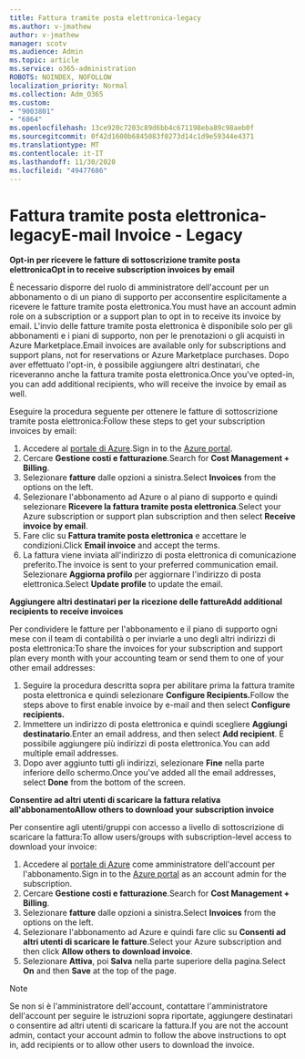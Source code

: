 ```yaml
---
title: Fattura tramite posta elettronica-legacy
ms.author: v-jmathew
author: v-jmathew
manager: scotv
ms.audience: Admin
ms.topic: article
ms.service: o365-administration
ROBOTS: NOINDEX, NOFOLLOW
localization_priority: Normal
ms.collection: Adm_O365
ms.custom:
- "9003801"
- "6864"
ms.openlocfilehash: 13ce920c7203c89d6bb4c671198eba89c98aeb0f
ms.sourcegitcommit: 0f42d1600b6845083f0273d14c1d9e59344e4371
ms.translationtype: MT
ms.contentlocale: it-IT
ms.lasthandoff: 11/30/2020
ms.locfileid: "49477686"
---
```

# <a name="e-mail-invoice---legacy"></a><span data-ttu-id="959cd-102">Fattura tramite posta elettronica-legacy</span><span class="sxs-lookup"><span data-stu-id="959cd-102">E-mail Invoice - Legacy</span></span>

<span data-ttu-id="959cd-103">**Opt-in per ricevere le fatture di sottoscrizione tramite posta elettronica**</span><span class="sxs-lookup"><span data-stu-id="959cd-103">**Opt in to receive subscription invoices by email**</span></span>

<span data-ttu-id="959cd-104">È necessario disporre del ruolo di amministratore dell'account per un abbonamento o di un piano di supporto per acconsentire esplicitamente a ricevere le fatture tramite posta elettronica.</span><span class="sxs-lookup"><span data-stu-id="959cd-104">You must have an account admin role on a subscription or a support plan to opt in to receive its invoice by email.</span></span> <span data-ttu-id="959cd-105">L'invio delle fatture tramite posta elettronica è disponibile solo per gli abbonamenti e i piani di supporto, non per le prenotazioni o gli acquisti in Azure Marketplace.</span><span class="sxs-lookup"><span data-stu-id="959cd-105">Email invoices are available only for subscriptions and support plans, not for reservations or Azure Marketplace purchases.</span></span> <span data-ttu-id="959cd-106">Dopo aver effettuato l'opt-in, è possibile aggiungere altri destinatari, che riceveranno anche la fattura tramite posta elettronica.</span><span class="sxs-lookup"><span data-stu-id="959cd-106">Once you've opted-in, you can add additional recipients, who will receive the invoice by email as well.</span></span>

<span data-ttu-id="959cd-107">Eseguire la procedura seguente per ottenere le fatture di sottoscrizione tramite posta elettronica:</span><span class="sxs-lookup"><span data-stu-id="959cd-107">Follow these steps to get your subscription invoices by email:</span></span>

1. <span data-ttu-id="959cd-108">Accedere al [portale di Azure](https://portal.azure.com/).</span><span class="sxs-lookup"><span data-stu-id="959cd-108">Sign in to the [Azure portal](https://portal.azure.com/).</span></span>
2. <span data-ttu-id="959cd-109">Cercare **Gestione costi e fatturazione**.</span><span class="sxs-lookup"><span data-stu-id="959cd-109">Search for **Cost Management + Billing**.</span></span>
3. <span data-ttu-id="959cd-110">Selezionare **fatture** dalle opzioni a sinistra.</span><span class="sxs-lookup"><span data-stu-id="959cd-110">Select **Invoices** from the options on the left.</span></span>
4. <span data-ttu-id="959cd-111">Selezionare l'abbonamento ad Azure o al piano di supporto e quindi selezionare **Ricevere la fattura tramite posta elettronica**.</span><span class="sxs-lookup"><span data-stu-id="959cd-111">Select your Azure subscription or support plan subscription and then select **Receive invoice by email**.</span></span>
5. <span data-ttu-id="959cd-112">Fare clic su **Fattura tramite posta elettronica** e accettare le condizioni.</span><span class="sxs-lookup"><span data-stu-id="959cd-112">Click **Email invoice** and accept the terms.</span></span>
6. <span data-ttu-id="959cd-113">La fattura viene inviata all'indirizzo di posta elettronica di comunicazione preferito.</span><span class="sxs-lookup"><span data-stu-id="959cd-113">The invoice is sent to your preferred communication email.</span></span> <span data-ttu-id="959cd-114">Selezionare **Aggiorna profilo** per aggiornare l'indirizzo di posta elettronica.</span><span class="sxs-lookup"><span data-stu-id="959cd-114">Select **Update profile** to update the email.</span></span>

<span data-ttu-id="959cd-115">**Aggiungere altri destinatari per la ricezione delle fatture**</span><span class="sxs-lookup"><span data-stu-id="959cd-115">**Add additional recipients to receive invoices**</span></span>

<span data-ttu-id="959cd-116">Per condividere le fatture per l'abbonamento e il piano di supporto ogni mese con il team di contabilità o per inviarle a uno degli altri indirizzi di posta elettronica:</span><span class="sxs-lookup"><span data-stu-id="959cd-116">To share the invoices for your subscription and support plan every month with your accounting team or send them to one of your other email addresses:</span></span>

1. <span data-ttu-id="959cd-117">Seguire la procedura descritta sopra per abilitare prima la fattura tramite posta elettronica e quindi selezionare **Configure Recipients.**</span><span class="sxs-lookup"><span data-stu-id="959cd-117">Follow the steps above to first enable invoice by e-mail and then select **Configure recipients.**</span></span>
2. <span data-ttu-id="959cd-118">Immettere un indirizzo di posta elettronica e quindi scegliere **Aggiungi destinatario**.</span><span class="sxs-lookup"><span data-stu-id="959cd-118">Enter an email address, and then select **Add recipient**.</span></span> <span data-ttu-id="959cd-119">È possibile aggiungere più indirizzi di posta elettronica.</span><span class="sxs-lookup"><span data-stu-id="959cd-119">You can add multiple email addresses.</span></span>
3. <span data-ttu-id="959cd-120">Dopo aver aggiunto tutti gli indirizzi, selezionare **Fine** nella parte inferiore dello schermo.</span><span class="sxs-lookup"><span data-stu-id="959cd-120">Once you've added all the email addresses, select **Done** from the bottom of the screen.</span></span>

<span data-ttu-id="959cd-121">**Consentire ad altri utenti di scaricare la fattura relativa all'abbonamento**</span><span class="sxs-lookup"><span data-stu-id="959cd-121">**Allow others to download your subscription invoice**</span></span>

<span data-ttu-id="959cd-122">Per consentire agli utenti/gruppi con accesso a livello di sottoscrizione di scaricare la fattura:</span><span class="sxs-lookup"><span data-stu-id="959cd-122">To allow users/groups with subscription-level access to download your invoice:</span></span>

1. <span data-ttu-id="959cd-123">Accedere al [portale di Azure](https://portal.azure.com/) come amministratore dell'account per l'abbonamento.</span><span class="sxs-lookup"><span data-stu-id="959cd-123">Sign in to the [Azure portal](https://portal.azure.com/) as an account admin for the subscription.</span></span>
2. <span data-ttu-id="959cd-124">Cercare **Gestione costi e fatturazione**.</span><span class="sxs-lookup"><span data-stu-id="959cd-124">Search for **Cost Management + Billing**.</span></span>
3. <span data-ttu-id="959cd-125">Selezionare **fatture** dalle opzioni a sinistra.</span><span class="sxs-lookup"><span data-stu-id="959cd-125">Select **Invoices** from the options on the left.</span></span>
4. <span data-ttu-id="959cd-126">Selezionare l'abbonamento ad Azure e quindi fare clic su **Consenti ad altri utenti di scaricare le fatture**.</span><span class="sxs-lookup"><span data-stu-id="959cd-126">Select your Azure subscription and then click **Allow others to download invoice**.</span></span>
5. <span data-ttu-id="959cd-127">Selezionare **Attiva**, poi **Salva** nella parte superiore della pagina.</span><span class="sxs-lookup"><span data-stu-id="959cd-127">Select **On** and then **Save** at the top of the page.</span></span>

> [!NOTE]
<span data-ttu-id="959cd-128">Se non si è l'amministratore dell'account, contattare l'amministratore dell'account per seguire le istruzioni sopra riportate, aggiungere destinatari o consentire ad altri utenti di scaricare la fattura.</span><span class="sxs-lookup"><span data-stu-id="959cd-128">If you are not the account admin, contact your account admin to follow the above instructions to opt in, add recipients or to allow other users to download the invoice.</span></span>
